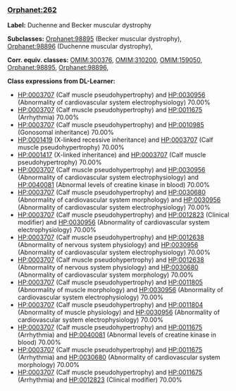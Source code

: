 
### [Orphanet:262](http://www.orpha.net/ORDO/Orphanet_262)
**Label:** Duchenne and Becker muscular dystrophy

**Subclasses:** [Orphanet:98895](http://www.orpha.net/ORDO/Orphanet_98895) (Becker muscular dystrophy), [Orphanet:98896](http://www.orpha.net/ORDO/Orphanet_98896) (Duchenne muscular dystrophy), 

**Corr. equiv. classes:** [OMIM:300376](http://purl.obolibrary.org/obo/OMIM_300376), [OMIM:310200](http://purl.obolibrary.org/obo/OMIM_310200), [OMIM:159050](http://purl.obolibrary.org/obo/OMIM_159050), [Orphanet:98895](http://www.orpha.net/ORDO/Orphanet_98895), [Orphanet:98896](http://www.orpha.net/ORDO/Orphanet_98896), 

**Class expressions from DL-Learner:**

- [HP:0003707](http://purl.obolibrary.org/obo/HP_0003707) (Calf muscle pseudohypertrophy) and [HP:0030956](http://purl.obolibrary.org/obo/HP_0030956) (Abnormality of cardiovascular system electrophysiology) 70.00%
- [HP:0003707](http://purl.obolibrary.org/obo/HP_0003707) (Calf muscle pseudohypertrophy) and [HP:0011675](http://purl.obolibrary.org/obo/HP_0011675) (Arrhythmia) 70.00%
- [HP:0003707](http://purl.obolibrary.org/obo/HP_0003707) (Calf muscle pseudohypertrophy) and [HP:0010985](http://purl.obolibrary.org/obo/HP_0010985) (Gonosomal inheritance) 70.00%
- [HP:0001419](http://purl.obolibrary.org/obo/HP_0001419) (X-linked recessive inheritance) and [HP:0003707](http://purl.obolibrary.org/obo/HP_0003707) (Calf muscle pseudohypertrophy) 70.00%
- [HP:0001417](http://purl.obolibrary.org/obo/HP_0001417) (X-linked inheritance) and [HP:0003707](http://purl.obolibrary.org/obo/HP_0003707) (Calf muscle pseudohypertrophy) 70.00%
- [HP:0003707](http://purl.obolibrary.org/obo/HP_0003707) (Calf muscle pseudohypertrophy) and [HP:0030956](http://purl.obolibrary.org/obo/HP_0030956) (Abnormality of cardiovascular system electrophysiology) and [HP:0040081](http://purl.obolibrary.org/obo/HP_0040081) (Abnormal levels of creatine kinase in blood) 70.00%
- [HP:0003707](http://purl.obolibrary.org/obo/HP_0003707) (Calf muscle pseudohypertrophy) and [HP:0030680](http://purl.obolibrary.org/obo/HP_0030680) (Abnormality of cardiovascular system morphology) and [HP:0030956](http://purl.obolibrary.org/obo/HP_0030956) (Abnormality of cardiovascular system electrophysiology) 70.00%
- [HP:0003707](http://purl.obolibrary.org/obo/HP_0003707) (Calf muscle pseudohypertrophy) and [HP:0012823](http://purl.obolibrary.org/obo/HP_0012823) (Clinical modifier) and [HP:0030956](http://purl.obolibrary.org/obo/HP_0030956) (Abnormality of cardiovascular system electrophysiology) 70.00%
- [HP:0003707](http://purl.obolibrary.org/obo/HP_0003707) (Calf muscle pseudohypertrophy) and [HP:0012638](http://purl.obolibrary.org/obo/HP_0012638) (Abnormality of nervous system physiology) and [HP:0030956](http://purl.obolibrary.org/obo/HP_0030956) (Abnormality of cardiovascular system electrophysiology) 70.00%
- [HP:0003707](http://purl.obolibrary.org/obo/HP_0003707) (Calf muscle pseudohypertrophy) and [HP:0012638](http://purl.obolibrary.org/obo/HP_0012638) (Abnormality of nervous system physiology) and [HP:0030680](http://purl.obolibrary.org/obo/HP_0030680) (Abnormality of cardiovascular system morphology) 70.00%
- [HP:0003707](http://purl.obolibrary.org/obo/HP_0003707) (Calf muscle pseudohypertrophy) and [HP:0011805](http://purl.obolibrary.org/obo/HP_0011805) (Abnormality of muscle morphology) and [HP:0030956](http://purl.obolibrary.org/obo/HP_0030956) (Abnormality of cardiovascular system electrophysiology) 70.00%
- [HP:0003707](http://purl.obolibrary.org/obo/HP_0003707) (Calf muscle pseudohypertrophy) and [HP:0011804](http://purl.obolibrary.org/obo/HP_0011804) (Abnormality of muscle physiology) and [HP:0030956](http://purl.obolibrary.org/obo/HP_0030956) (Abnormality of cardiovascular system electrophysiology) 70.00%
- [HP:0003707](http://purl.obolibrary.org/obo/HP_0003707) (Calf muscle pseudohypertrophy) and [HP:0011675](http://purl.obolibrary.org/obo/HP_0011675) (Arrhythmia) and [HP:0040081](http://purl.obolibrary.org/obo/HP_0040081) (Abnormal levels of creatine kinase in blood) 70.00%
- [HP:0003707](http://purl.obolibrary.org/obo/HP_0003707) (Calf muscle pseudohypertrophy) and [HP:0011675](http://purl.obolibrary.org/obo/HP_0011675) (Arrhythmia) and [HP:0030680](http://purl.obolibrary.org/obo/HP_0030680) (Abnormality of cardiovascular system morphology) 70.00%
- [HP:0003707](http://purl.obolibrary.org/obo/HP_0003707) (Calf muscle pseudohypertrophy) and [HP:0011675](http://purl.obolibrary.org/obo/HP_0011675) (Arrhythmia) and [HP:0012823](http://purl.obolibrary.org/obo/HP_0012823) (Clinical modifier) 70.00%


